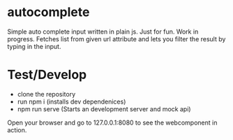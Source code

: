 # autocomplete
Simple auto complete input written in plain js. Just for fun. Work in progress.
Fetches list from given url attribute and lets you filter the result
by typing in the input.

# Test/Develop
- clone the repository
- run npm i (installs dev dependenices)
- npm run serve (Starts an development server and mock api)

Open your browser and go to 127.0.0.1:8080 to see the webcomponent 
in action.
